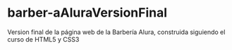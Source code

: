 # barber-aAluraVersionFinal
Version final de la página web de la Barbería Alura, construida siguiendo el curso de HTML5 y CSS3

